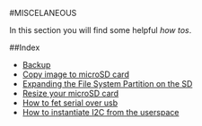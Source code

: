 #MISCELANEOUS

In this section you will find some helpful *how tos*.

##Index

* [Backup](backup.md)
* [Copy image to microSD card](copyimage.md)
* [Expanding the File System Partition on the SD](expandingfilesystem.md)
* [Resize your microSD card](resizemicroSD.md)
* [How to fet serial over usb](serial.md)
* [How to instantiate I2C from the userspace](i2c.md)